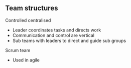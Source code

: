 ## Team structures
Controlled centralised
* Leader coordinates tasks and directs work
* Communication and control are vertical
* Sub teams with leaders to direct and guide sub groups

Scrum team 
* Used in agile